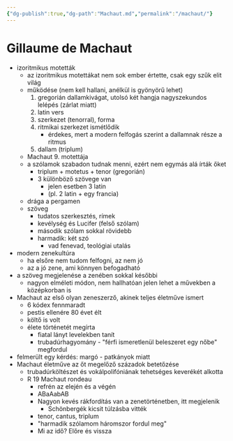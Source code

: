```yaml
---
{"dg-publish":true,"dg-path":"Machaut.md","permalink":"/machaut/"}
---
```


# Gillaume de Machaut

-   izoritmikus motetták
    -   az izoritmikus motettákat nem sok ember értette, csak egy szűk elit világ
    -   működése (nem kell hallani, anélkül is gyönyörű lehet)
        1.  gregorián dallamkivágat, utolsó két hangja nagyszekundos lelépés (zárlat miatt)
        2.  latin vers
        3.  szerkezet (tenorral), forma
        4.  ritmikai szerkezet ismétlődik
            -   érdekes, mert a modern felfogás szerint a dallamnak része a ritmus
        5.  dallam (triplum)
    -   Machaut 9. motettája
    -   a szólamok szabadon tudnak menni, ezért nem egymás alá írták őket
        -   triplum + motetus + tenor (gregorián)
        -   3 különböző szövege van
            -   jelen esetben 3 latin
            -   (pl. 2 latin + egy francia)
    -   drága a pergamen
    -   szöveg
        -   tudatos szerkesztés, rímek
        -   kevélység és Lucifer (felső szólam)
        -   második szólam sokkal rövidebb
        -   harmadik: két szó
            -   vad fenevad, teológiai utalás
-   modern zenekultúra
    -   ha elsőre nem tudom felfogni, az nem jó
    -   az a jó zene, ami könnyen befogadható
-   a szöveg megjelenése a zenében sokkal későbbi
    -   nagyon elméleti módon, nem hallhatóan jelen lehet a művekben a középkorban is
-   Machaut az első olyan zeneszerző, akinek teljes életműve ismert
    -   6 kódex fennmaradt
    -   pestis ellenére 80 évet élt
    -   költő is volt
    -   élete történetét megírta
        -   fiatal lányt levelekben tanít
        -   trubadúrhagyomány - "férfi ismeretlenül beleszeret egy nőbe" megfordul
-   felmerült egy kérdés: margó - patkányok miatt
-   Machaut életműve az őt megelőző századok betetőzése
    -   trubadúrköltészet és vokálpolifóniának tehetséges keverékét alkotta
    -   R 19 Machaut rondeau
        -   refrén az elején és a végén
        -   ABaAabAB
        -   Nagyon kevés rákfordítás van a zenetörténetben, itt megjelenik
            -   Schönbergék kicsit túlzásba vitték
        -   tenor, cantus, triplum
        -   "harmadik szólamom háromszor fordul meg"
        -   Mi az idő? Előre és vissza